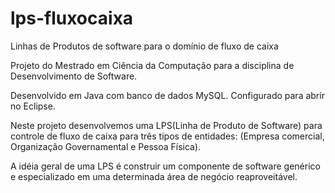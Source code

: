 # lps-fluxocaixa
Linhas de Produtos de software para o domínio de fluxo de caixa

Projeto do Mestrado em Ciência da Computação para a disciplina de Desenvolvimento de Software.

Desenvolvido em Java com banco de dados MySQL. Configurado para abrir no Eclipse.

Neste projeto desenvolvemos uma LPS(Linha de Produto de Software) para controle de fluxo de 
caixa para três tipos de entidades: (Empresa comercial, Organização Governamental e Pessoa Física).

A idéia geral de uma LPS é construir um componente de software genérico e especializado em uma 
determinada área de negócio reaproveitável.
